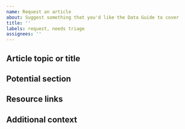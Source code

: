 ```yaml
---
name: Request an article
about: Suggest something that you'd like the Data Guide to cover
title: ''
labels: request, needs triage
assignees: ''
---
```


## Article topic or title

<!-- A clear and concise description of what topic you'd like to see covered. -->

## Potential section

<!-- Where should the new article be added? -->

## Resource links

<!-- Any links to applicable documentation, descriptions, or examples.  -->

## Additional context

<!-- Add any other context about the article request here. -->
